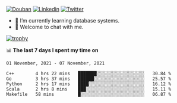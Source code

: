 
<p align="left">
<a href="https://www.douban.com/people/ixxchan"><img src="https://img.shields.io/badge/@ixxchan-007722?style=flat&logo=Douban&logoColor=white" alt="Douban" /></a> 
<a href="https://www.linkedin.com/in/xxchan/?locale=en_US"><img src="https://img.shields.io/badge/@xxchan-0073b1?style=flat&logo=LinkedIn&logoColor=white" alt="Linkedin" /></a> 
<a href="https://twitter.com/yayale_umi"><img src="https://img.shields.io/badge/@yayale__umi-1DA1F2?style=flat&logo=Twitter&logoColor=white" alt="Twitter"/></a>
</p>

- 🌱 I’m currently learning database systems.
- 💬 Welcome to chat with me.


[![trophy](https://github-profile-trophy.vercel.app/?username=xxchan&theme=flat&column=7)](https://github.com/xxchan)


📊 **The last 7 days I spent my time on** 

<!--START_SECTION:waka-->
```text
01 November, 2021 - 07 November, 2021

C++        4 hrs 22 mins   ███████░░░░░░░░░░░░░░░░░░   30.84 % 
Go         3 hrs 37 mins   ██████░░░░░░░░░░░░░░░░░░░   25.57 % 
Python     2 hrs 17 mins   ████░░░░░░░░░░░░░░░░░░░░░   16.12 % 
Scala      2 hrs 8 mins    ███░░░░░░░░░░░░░░░░░░░░░░   15.11 % 
Makefile   58 mins         █░░░░░░░░░░░░░░░░░░░░░░░░   06.87 %
```
<!--END_SECTION:waka-->

<!--
**xxchan/xxchan** is a ✨ _special_ ✨ repository because its `README.md` (this file) appears on your GitHub profile.

Here are some ideas to get you started:

- 🔭 I’m currently working on ...
- 🌱 I’m currently learning ...
- 👯 I’m looking to collaborate on ...
- 🤔 I’m looking for help with ...
- 💬 Ask me about ...
- 📫 How to reach me: ...
- 😄 Pronouns: ...
- ⚡ Fun fact: ...
-->
